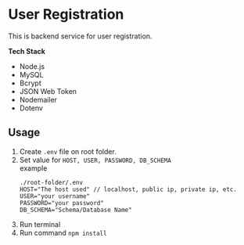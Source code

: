 # User Registration
This is backend service for user registration.  

**Tech Stack**
- Node.js
- MySQL
- Bcrypt
- JSON Web Token
- Nodemailer
- Dotenv  

## Usage
1. Create `.env` file on root folder.
2. Set value for `HOST, USER, PASSWORD, DB_SCHEMA`  
    example
    ```
    ./root-folder/.env
    HOST="The host used" // localhost, public ip, private ip, etc.
    USER="your username"
    PASSWORD="your password"
    DB_SCHEMA="Schema/Database Name"
    ```
3. Run terminal
4. Run command `npm install`
